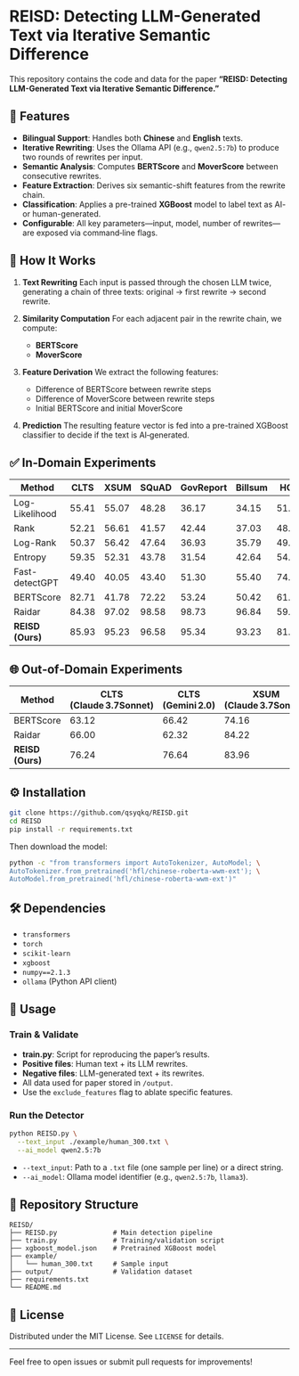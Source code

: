 # REISD: Detecting LLM-Generated Text via Iterative Semantic Difference

This repository contains the code and data for the paper **“REISD: Detecting LLM-Generated Text via Iterative Semantic Difference.”**

## 🚀 Features

* **Bilingual Support**: Handles both **Chinese** and **English** texts.
* **Iterative Rewriting**: Uses the Ollama API (e.g., `qwen2.5:7b`) to produce two rounds of rewrites per input.
* **Semantic Analysis**: Computes **BERTScore** and **MoverScore** between consecutive rewrites.
* **Feature Extraction**: Derives six semantic-shift features from the rewrite chain.
* **Classification**: Applies a pre-trained **XGBoost** model to label text as AI- or human-generated.
* **Configurable**: All key parameters—input, model, number of rewrites—are exposed via command‑line flags.

## 🧩 How It Works

1. **Text Rewriting**
   Each input is passed through the chosen LLM twice, generating a chain of three texts: original → first rewrite → second rewrite.

2. **Similarity Computation**
   For each adjacent pair in the rewrite chain, we compute:

   * **BERTScore**
   * **MoverScore**

3. **Feature Derivation**
   We extract the following features:

   * Difference of BERTScore between rewrite steps
   * Difference of MoverScore between rewrite steps
   * Initial BERTScore and initial MoverScore

4. **Prediction**
   The resulting feature vector is fed into a pre-trained XGBoost classifier to decide if the text is AI‑generated.

## ✅ In‑Domain Experiments

| Method           | CLTS  | XSUM  | SQuAD | GovReport | Billsum | HC3   |
| ---------------- | ----- | ----- | ----- | --------- | ------- | ----- |
| Log-Likelihood   | 55.41 | 55.07 | 48.28 | 36.17     | 34.15   | 51.79 |
| Rank             | 52.21 | 56.61 | 41.57 | 42.44     | 37.03   | 48.31 |
| Log-Rank         | 50.37 | 56.42 | 47.64 | 36.93     | 35.79   | 49.98 |
| Entropy          | 59.35 | 52.31 | 43.78 | 31.54     | 42.64   | 54.64 |
| Fast-detectGPT   | 49.40 | 40.05 | 43.40 | 51.30     | 55.40   | 74.46 |
| BERTScore        | 82.71 | 41.78 | 72.22 | 53.24     | 50.42   | 61.17 |
| Raidar           | 84.38 | 97.02 | 98.58 | 98.73     | 96.84   | 59.24 |
| **REISD (Ours)** | 85.93 | 95.23 | 96.58 | 95.34     | 93.23   | 81.20 |

## 🌐 Out‑of‑Domain Experiments

| Method    | CLTS (Claude 3.7Sonnet) | CLTS (Gemini 2.0) | XSUM (Claude 3.7Sonnet) | XSUM (Gemini 2.0) |
| --------- | ----------------------- | ----------------- | ----------------------- | ----------------- |
| BERTScore | 63.12                   | 66.42             | 74.16                   | 66.90             |
| Raidar    | 66.00                   | 62.32             | 84.22                   | 66.02             |
| **REISD (Ours)** | 76.24              | 76.64         | 83.96               | 83.35         |

## ⚙️ Installation

```bash
git clone https://github.com/qsyqkq/REISD.git
cd REISD
pip install -r requirements.txt
```

Then download the model:

```bash
python -c "from transformers import AutoTokenizer, AutoModel; \
AutoTokenizer.from_pretrained('hfl/chinese-roberta-wwm-ext'); \
AutoModel.from_pretrained('hfl/chinese-roberta-wwm-ext')"
```

## 🛠 Dependencies

* `transformers`
* `torch`
* `scikit-learn`
* `xgboost`
* `numpy==2.1.3`
* `ollama` (Python API client)

## 🎯 Usage

### Train & Validate

* **train.py**: Script for reproducing the paper’s results.
* **Positive files**: Human text + its LLM rewrites.
* **Negative files**: LLM-generated text + its rewrites.
* All data used for paper stored in `/output`.
* Use the `exclude_features` flag to ablate specific features.

### Run the Detector

```bash
python REISD.py \
  --text_input ./example/human_300.txt \
  --ai_model qwen2.5:7b
```

* `--text_input`: Path to a `.txt` file (one sample per line) or a direct string.
* `--ai_model`: Ollama model identifier (e.g., `qwen2.5:7b`, `llama3`).



## 📂 Repository Structure

```
REISD/
├── REISD.py              # Main detection pipeline
├── train.py              # Training/validation script
├── xgboost_model.json    # Pretrained XGBoost model
├── example/
│   └── human_300.txt     # Sample input
├── output/               # Validation dataset
├── requirements.txt
└── README.md
```

## 📜 License

Distributed under the MIT License. See `LICENSE` for details.

---

Feel free to open issues or submit pull requests for improvements!

